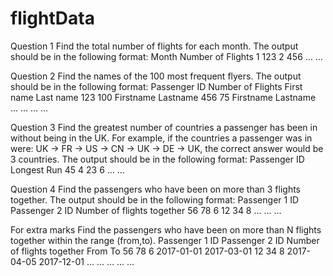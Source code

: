 # flightData

Question 1
Find the total number of flights for each month.
The output should be in the following format:
Month	Number of Flights
1	123
2	456
…	…

Question 2
Find the names of the 100 most frequent flyers.
The output should be in the following format:
Passenger ID	Number of Flights	First name	Last name
123	100	Firstname	Lastname
456	75	Firstname	Lastname
…	…	…	…

Question 3
Find the greatest number of countries a passenger has been in without being in the UK. For example, if the countries a passenger was in were: UK -> FR -> US -> CN -> UK -> DE -> UK, the correct answer would be 3 countries.
The output should be in the following format:
Passenger ID	Longest Run
45	4
23	6
…	…

Question 4
Find the passengers who have been on more than 3 flights together.
The output should be in the following format:
Passenger 1 ID	Passenger 2 ID	Number of flights together
56	78	6
12	34	8
…	…	…

For extra marks
Find the passengers who have been on more than N flights together within the range (from,to).
Passenger 1 ID	Passenger 2 ID	Number of flights together	From	To
56	78	6	2017-01-01	2017-03-01
12	34	8	2017-04-05	2017-12-01
…	…	…	…	…

